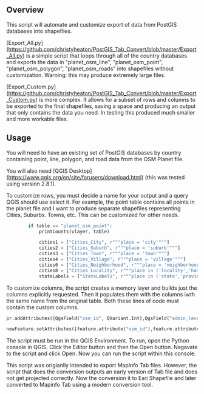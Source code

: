 ## Overview

This script will automate and customize export of data from PostGIS databases into shapefiles.

[Export_All.py] (https://github.com/christyheaton/PostGIS_Tab_Convert/blob/master/Export_All.py) is a simple script that loops through all of the country databases and exports the data in "planet_osm_line", "planet_osm_point", "planet_osm_polygon", "planet_osm_roads" into shapefiles without customization. Warning: this may produce extremely large files.

[Export_Custom.py] (https://github.com/christyheaton/PostGIS_Tab_Convert/blob/master/Export_Custom.py) is more complex. It allows for a subset of rows and columns to be exported to the final shapefiles, saving a space and producing an output that only contains the data you need. In testing this produced much smaller and more workable files.

## Usage

You will need to have an existing set of PostGIS databases by country containing point, line, polygon, and road data from the OSM Planet file. 

You will also need [QGIS Desktop] (https://www.qgis.org/en/site/forusers/download.html) (this was tested using version 2.8.1).

To customize rows, you must decide a name for your output and a query QGIS should use select it. For example, the point table contains all points in the planet file and I want to produce separate shapefiles representing Cities, Suburbs. Towns, etc. This can be customized for other needs.

```python
        if table == "planet_osm_point":
            printCounts(vlayer, table)

            cities1 = ["Cities_City", r"""place = 'city'"""]
            cities2 = ["Cities_Suburb", r"""place = 'suburb'"""]
            cities3 = ["Cities_Town", r"""place = 'town'"""]
            cities4 = ["Cities_Village", r"""place = 'village'"""]
            cities6 = ["Cities_Neighborhood", r"""place = 'neighborhood'"""]
            cities8 = ["Cities_Locality", r"""place in ('locality','hamlet')"""]
            stateLabels = ["StateLabels", r"""place in ('state','province')"""]
```

To customize columns, the script creates a memory layer and builds just the columns explicitly requested. Then it populates them with the columns iwth the same name from the original table. Both these lines of code must contain the custom columns.

```python
pr.addAttributes([QgsField("osm_id", QVariant.Int),QgsField("admin_level", QVariant.String),QgsField("capital", QVariant.String),QgsField("name", QVariant.String),QgsField("place", QVariant.String),QgsField("population", QVariant.Int),QgsField("tags", QVariant.String)])

newFeature.setAttributes([feature.attribute("osm_id"),feature.attribute("admin_level"),feature.attribute("capital"),feature.attribute("name"),feature.attribute("place"),feature.attribute("population"), feature.attribute("tags")])
```


The script must be run in the QGIS Environment. To run, open the Python console in QGIS. Click the Editor button and then the Open button. Nagavate to the script and click Open. Now you can run the script within this console.

This script was origianlly intended to export MapInfo Tab files. However, the script that does the conversion outputs an early version of Tab file and does not get projected correctly. Now the conversion it to Esri Shapefile and later converted to Mapinfo Tab using a modern conversion tool.



